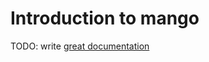 # Introduction to mango

TODO: write [great documentation](http://jacobian.org/writing/what-to-write/)
